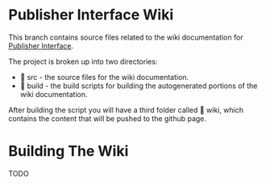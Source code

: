 # Publisher Interface Wiki
This branch contains source files related to the wiki documentation for [Publisher Interface](https://github.com/chili-publish/publisher-interface).

The project is broken up into two directories:
- 📁 src - the source files for the wiki documentation.
- 📁 build - the build scripts for building the autogenerated portions of the wiki documentation.

After building the script you will have a third folder called 📁 wiki, which contains the content that will be pushed to the github page.

# Building The Wiki
TODO

